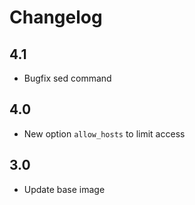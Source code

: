 # Changelog

## 4.1
- Bugfix sed command

## 4.0
- New option `allow_hosts` to limit access

## 3.0
- Update base image
